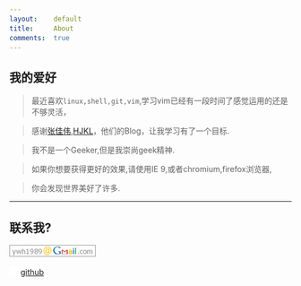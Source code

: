 ```yaml
---
layout:    default
title:     About
comments:  true
---
```


## 我的爱好

> 最近喜欢`linux,shell,git,vim`,学习vim已经有一段时间了感觉运用的还是不够灵活，

> 感谢[张佳伟],[HJKL]，他们的Blog，让我学习有了一个目标.

> 我不是一个Geeker,但是我崇尚geek精神.

> 如果你想要获得更好的效果,请使用IE 9,或者chromium,firefox浏览器,

> 你会发现世界美好了许多.


----

## 联系我?

![gmail](/img/gmail.png)

![githubimg](/img/blacktocat.png) [github]

[张佳伟]: http://ghosertblog.github.com/

[HJKL]: http://hjkl.me/

[github]: https://github.com/RedHjkl
